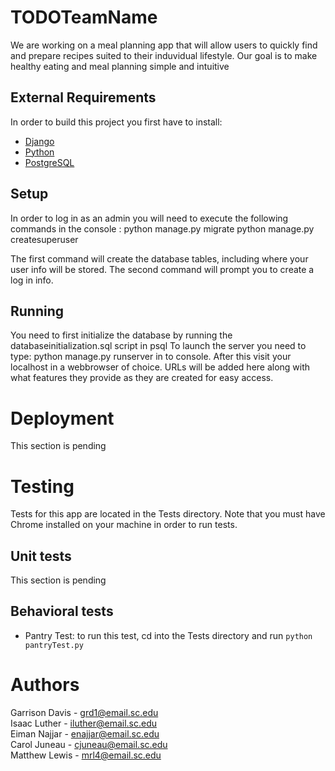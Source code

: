 # TODOTeamName

We are working on a meal planning app that will allow users to quickly find and prepare recipes suited to their induvidual lifestyle. Our goal is to make healthy eating and meal planning simple and intuitive

## External Requirements

In order to build this project you first have to install:

* [Django](https://docs.djangoproject.com/en/3.2/topics/install/)
* [Python](https://www.python.org/downloads/)
* [PostgreSQL](https://www.postgresql.org/download/)

## Setup

In order to log in as an admin you will need to execute the following commands in the console :
python manage.py migrate 
python manage.py createsuperuser 

The first command will create the database tables, including where your user info will be stored.
The second command will prompt you to create a log in info. 

## Running

You need to first initialize the database by running the databaseinitialization.sql script in psql
To launch the server you need to type:
python manage.py runserver in to console.
After this visit your localhost in a webbrowser of choice. 
URLs will be added here along with what features they provide as they are created for easy access.

# Deployment
This section is pending

# Testing

Tests for this app are located in the Tests directory. Note that you must have Chrome installed on your machine in order to run tests. 

## Unit tests
This section is pending

## Behavioral tests
- Pantry Test: to run this test, cd into the Tests directory and run `python pantryTest.py`


# Authors
Garrison Davis - grd1@email.sc.edu  
Isaac Luther - iluther@email.sc.edu  
Eiman Najjar - enajjar@email.sc.edu  
Carol Juneau - cjuneau@email.sc.edu  
Matthew Lewis - mrl4@email.sc.edu
